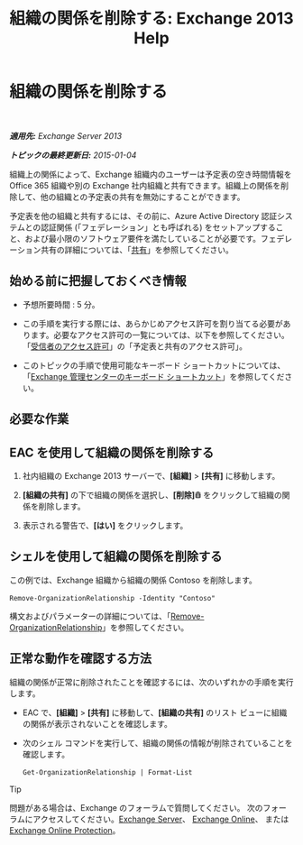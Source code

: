 ﻿---
title: '組織の関係を削除する: Exchange 2013 Help'
TOCTitle: 組織の関係を削除する
ms:assetid: ff211394-f58b-4da7-bb3a-df6abcb5950e
ms:mtpsurl: https://technet.microsoft.com/ja-jp/library/JJ657513(v=EXCHG.150)
ms:contentKeyID: 49896571
ms.date: 04/24/2018
mtps_version: v=EXCHG.150
ms.translationtype: HT
---

# 組織の関係を削除する

 

_**適用先:** Exchange Server 2013_

_**トピックの最終更新日:** 2015-01-04_

組織上の関係によって、Exchange 組織内のユーザーは予定表の空き時間情報を Office 365 組織や別の Exchange 社内組織と共有できます。組織上の関係を削除して、他の組織との予定表の共有を無効にすることができます。

予定表を他の組織と共有するには、その前に、Azure Active Directory 認証システムとの認証関係 (「フェデレーション」とも呼ばれる) をセットアップすること、および最小限のソフトウェア要件を満たしていることが必要です。フェデレーション共有の詳細については、「[共有](sharing-exchange-2013-help.md)」を参照してください。

## 始める前に把握しておくべき情報

  - 予想所要時間 : 5 分。

  - この手順を実行する際には、あらかじめアクセス許可を割り当てる必要があります。必要なアクセス許可の一覧については、以下を参照してください。 「[受信者のアクセス許可](recipients-permissions-exchange-2013-help.md)」の「予定表と共有のアクセス許可」。

  - このトピックの手順で使用可能なキーボード ショートカットについては、「[Exchange 管理センターのキーボード ショートカット](keyboard-shortcuts-in-the-exchange-admin-center-exchange-online-protection-help.md)」を参照してください。

## 必要な作業

## EAC を使用して組織の関係を削除する

1.  社内組織の Exchange 2013 サーバーで、**\[組織\]** \> **\[共有\]** に移動します。

2.  **\[組織の共有\]** の下で組織の関係を選択し、**\[削除\]**![\[削除\] アイコン](images/JJ651670.14f639f6-61e8-4418-bbfb-0db14de9d2f5(EXCHG.150).gif "[削除] アイコン") をクリックして組織の関係を削除します。

3.  表示される警告で、**\[はい\]** をクリックします。

## シェルを使用して組織の関係を削除する

この例では、Exchange 組織から組織の関係 Contoso を削除します。

    Remove-OrganizationRelationship -Identity "Contoso"

構文およびパラメーターの詳細については、「[Remove-OrganizationRelationship](https://technet.microsoft.com/ja-jp/library/ee332362\(v=exchg.150\))」を参照してください。

## 正常な動作を確認する方法

組織の関係が正常に削除されたことを確認するには、次のいずれかの手順を実行します。

  - EAC で、**\[組織\]** \> **\[共有\]** に移動して、**\[組織の共有\]** のリスト ビューに組織の関係が表示されないことを確認します。

  - 次のシェル コマンドを実行して、組織の関係の情報が削除されていることを確認します。
    
        Get-OrganizationRelationship | Format-List


> [!TIP]
> 問題がある場合は、Exchange のフォーラムで質問してください。 次のフォーラムにアクセスしてください。<A href="https://go.microsoft.com/fwlink/p/?linkid=60612">Exchange Server</A>、 <A href="https://go.microsoft.com/fwlink/p/?linkid=267542">Exchange Online</A>、 または <A href="https://go.microsoft.com/fwlink/p/?linkid=285351">Exchange Online Protection</A>。


